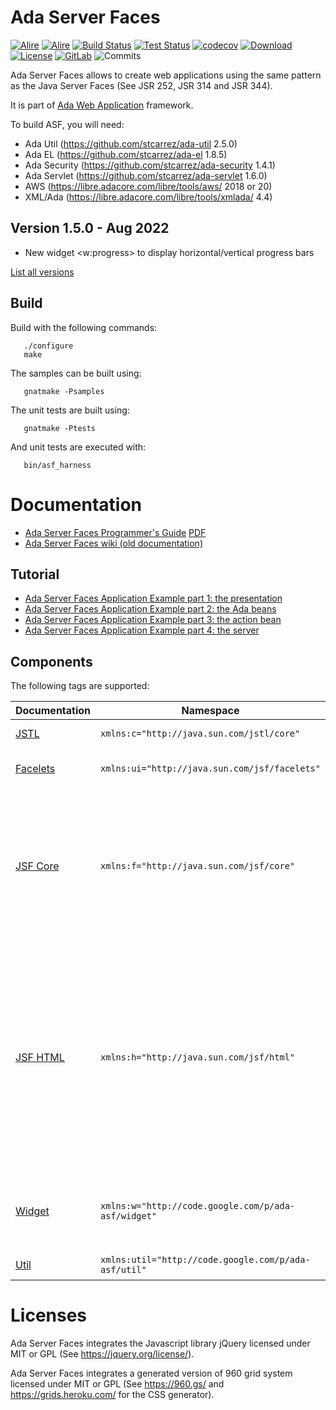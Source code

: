 # Ada Server Faces

[![Alire](https://img.shields.io/endpoint?url=https://alire.ada.dev/badges/serverfaces.json)](https://alire.ada.dev/crates/serverfaces)
[![Alire](https://img.shields.io/endpoint?url=https://alire.ada.dev/badges/serverfaces_unit.json)](https://alire.ada.dev/crates/serverfaces_unit)
[![Build Status](https://img.shields.io/jenkins/s/http/jenkins.vacs.fr/Ada-Server-Faces.svg)](https://jenkins.vacs.fr/job/Ada-Server-Faces/)
[![Test Status](https://img.shields.io/jenkins/t/http/jenkins.vacs.fr/Ada-Server-Faces.svg)](https://jenkins.vacs.fr/job/Ada-Server-Faces/)
[![codecov](https://codecov.io/gh/stcarrez/ada-asf/branch/master/graph/badge.svg)](https://codecov.io/gh/stcarrez/ada-asf)
[![Download](https://img.shields.io/badge/download-1.5.0-brightgreen.svg)](http://download.vacs.fr/ada-asf/ada-asf-1.5.0.tar.gz)
[![License](https://img.shields.io/badge/license-APACHE2-blue.svg)](LICENSE)
[![GitLab](https://img.shields.io/badge/repo-GitLab-6C488A.svg)](https://gitlab.com/stcarrez/ada-asf)
![Commits](https://img.shields.io/github/commits-since/stcarrez/ada-asf/1.5.0.svg)

Ada Server Faces allows to create web applications using the same pattern
as the Java Server Faces (See JSR 252, JSR 314 and JSR 344). 

It is part of [Ada Web Application](https://github.com/stcarrez/ada-awa/)
framework.

To build ASF, you will need:

* Ada Util     (https://github.com/stcarrez/ada-util          2.5.0)
* Ada EL       (https://github.com/stcarrez/ada-el            1.8.5)
* Ada Security (https://github.com/stcarrez/ada-security      1.4.1)
* Ada Servlet  (https://github.com/stcarrez/ada-servlet       1.6.0)
* AWS          (https://libre.adacore.com/libre/tools/aws/     2018 or 20)
* XML/Ada      (https://libre.adacore.com/libre/tools/xmlada/  4.4)

## Version 1.5.0   - Aug 2022
- New widget <w:progress> to display horizontal/vertical progress bars

[List all versions](https://github.com/stcarrez/ada-asf/blob/master/NEWS.md)

## Build

Build with the following commands:
```
   ./configure
   make
```

The samples can be built using:
```
   gnatmake -Psamples
```
   
The unit tests are built using:
```
   gnatmake -Ptests
```

And unit tests are executed with:
```
   bin/asf_harness
```

# Documentation

* [Ada Server Faces Programmer's Guide](https://ada-asf.readthedocs.io/en/latest/) [PDF](https://github.com/stcarrez/ada-asf/blob/master/docs/asf-book.pdf)
* [Ada Server Faces wiki (old documentation)](https://github.com/stcarrez/ada-asf/wiki)

## Tutorial

* [Ada Server Faces Application Example part 1: the presentation](http://blog.vacs.fr/index.php?post/2011/03/21/Ada-Server-Faces-Application-Example)
* [Ada Server Faces Application Example part 2: the Ada beans](http://blog.vacs.fr/index.php?post/2011/04/10/Ada-Server-Faces-Application-Example-part-2%3A-the-Ada-beans)
* [Ada Server Faces Application Example part 3: the action bean](http://blog.vacs.fr/index.php?post/2011/05/02/Ada-Server-Faces-Application-Example-part-3%3A-the-action-bean)
* [Ada Server Faces Application Example part 4: the server](http://blog.vacs.fr/index.php?post/2011/05/18/Ada-Server-Faces-Application-Example-part-3-the-server)

## Components

The following tags are supported:

| Documentation    | Namespace                                            | Tags                                                                  |
|----------|------------------------------------------------------|---------------------------------------------------------------------- |
| [JSTL]( https://demo.vacs.fr/demo/jstl/view.html) | `xmlns:c="http://java.sun.com/jstl/core"`            | <c:set>, <c:if>, <c:choose>, <c:when>, <c:otherwise> |
| [Facelets](https://demo.vacs.fr/demo/facelet/view.html) | `xmlns:ui="http://java.sun.com/jsf/facelets"`        | <ui:composition>, <ui:define>, <ui:decorate>, <ui:include>, <ui:insert>, <ui:param> |
| [JSF Core](https://demo.vacs.fr/demo/jsf/core/view.html) | `xmlns:f="http://java.sun.com/jsf/core"`             | <f:attribute>, <f:convertDateTime>, <f:converter>, <f:facet>, <f:metadata>, <f:param>, <f:selectItem>, <f:selectItems>, <f:validateLength>, <f:validateLongRange>, <f:validateRegex>, <f:validator>, <f:view>, <f:viewAction>, <f:viewParam> |
| [JSF HTML](https://demo.vacs.fr/demo/jsf/html/view.html) | `xmlns:h="http://java.sun.com/jsf/html"`             | <h:body>, <h:commandButton>, <h:form>, <h:head>, <h:inputFile>, <h:inputHidden>, <h:inputSecret>, <h:inputText>, <h:inputTextarea>, <h:list>, <h:message>, <h:messages>, <h:ouputFormat>, <h:outputLabel>, <h:outputLink>, <h:outputText>, <h:panelGroup>, <h:selectBooleanCheckbox>, <h:selectOneMenu>, <h:selectOneRadio> |
| [Widget](https://demo.vacs.fr/demo/widgets/view.html) | `xmlns:w="http://code.google.com/p/ada-asf/widget"`  | <w:accordion>, <w:autocomplete>, <w:chosen>, <w:inputDate>, <w:inputText>, <w:gravatar>, <w:like>, <w:panel>, <w:tab>, <w:tabView> |
| [Util](https://demo.vacs.fr/demo/util/view.html)     | `xmlns:util="http://code.google.com/p/ada-asf/util"` | <util:escape>, <util:file>, <util:flush>, <util:script> |



# Licenses

Ada Server Faces integrates the Javascript library jQuery licensed under
MIT or GPL (See https://jquery.org/license/).

Ada Server Faces integrates a generated version of 960 grid system
licensed under MIT or GPL (See https://960.gs/ and https://grids.heroku.com/
for the CSS generator). 
